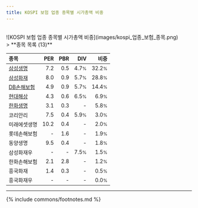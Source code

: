 ```yaml
---
title: KOSPI 보험 업종 종목별 시가총액 비중
---
```

<br>
![KOSPI 보험 업종 종목별 시가총액 비중](images/kospi_업종_보험_종목.png)
<br>
> **종목 목록 (13)**<a id="list"></a>

| **종목** | **PER** | **PBR** | **DIV** | **비중** |
| :------- | ------: | ------: | ------: | -------: |
| [삼성생명](/032830/) | 7.2 | 0.5 | 4.7<small>%</small> | 32.2<small>%</small> |
| [삼성화재](/000810/) | 8.0 | 0.9 | 5.7<small>%</small> | 28.8<small>%</small> |
| [DB손해보험](/005830/) | 4.9 | 0.9 | 5.7<small>%</small> | 14.4<small>%</small> |
| [현대해상](/001450/) | 4.3 | 0.6 | 6.5<small>%</small> | 6.9<small>%</small> |
| [한화생명](/088350/) | 3.1 | 0.3 | - | 5.8<small>%</small> |
| 코리안리 | 7.5 | 0.4 | 5.9<small>%</small> | 3.0<small>%</small> |
| 미래에셋생명 | 10.2 | 0.4 | - | 2.0<small>%</small> |
| 롯데손해보험 | - | 1.6 | - | 1.9<small>%</small> |
| 동양생명 | 9.5 | 0.4 | - | 1.8<small>%</small> |
| 삼성화재우 | - | - | 7.5<small>%</small> | 1.5<small>%</small> |
| 한화손해보험 | 2.1 | 2.8 | - | 1.2<small>%</small> |
| 흥국화재 | 1.4 | 0.3 | - | 0.5<small>%</small> |
| 흥국화재우 | - | - | - | 0.0<small>%</small> |

---
{% include commons/footnotes.md %}